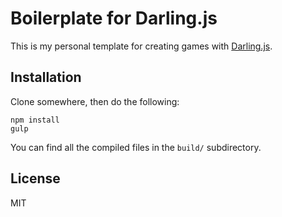 # Boilerplate for Darling.js

This is my personal template for creating games with [Darling.js](http://darlingjs.github.io/).

## Installation

Clone somewhere, then do the following:

    npm install
    gulp

You can find all the compiled files in the `build/` subdirectory.

## License

MIT

